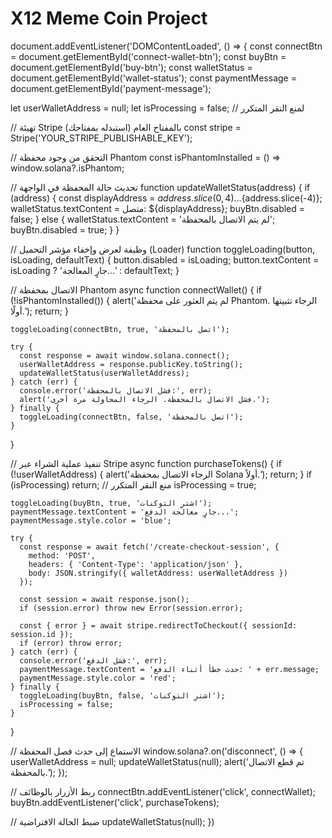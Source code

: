# X12 Meme Coin Project
document.addEventListener('DOMContentLoaded', () => {
  const connectBtn = document.getElementById('connect-wallet-btn');
  const buyBtn = document.getElementById('buy-btn');
  const walletStatus = document.getElementById('wallet-status');
  const paymentMessage = document.getElementById('payment-message');

  let userWalletAddress = null;
  let isProcessing = false; // لمنع النقر المتكرر

  // تهيئة Stripe بالمفتاح العام (استبدله بمفتاحك)
  const stripe = Stripe('YOUR_STRIPE_PUBLISHABLE_KEY');

  // التحقق من وجود محفظة Phantom
  const isPhantomInstalled = () => window.solana?.isPhantom;

  // تحديث حالة المحفظة في الواجهة
  function updateWalletStatus(address) {
    if (address) {
      const displayAddress = ${address.slice(0, 4)}...${address.slice(-4)};
      walletStatus.textContent = متصل: ${displayAddress};
      buyBtn.disabled = false;
    } else {
      walletStatus.textContent = 'لم يتم الاتصال بالمحفظة';
      buyBtn.disabled = true;
    }
  }

  // وظيفة لعرض وإخفاء مؤشر التحميل (Loader)
  function toggleLoading(button, isLoading, defaultText) {
    button.disabled = isLoading;
    button.textContent = isLoading ? 'جارٍ المعالجة...' : defaultText;
  }

  // الاتصال بمحفظة Phantom
  async function connectWallet() {
    if (!isPhantomInstalled()) {
      alert('لم يتم العثور على محفظة Phantom. الرجاء تثبيتها أولًا.');
      return;
    }

    toggleLoading(connectBtn, true, 'اتصل بالمحفظة');

    try {
      const response = await window.solana.connect();
      userWalletAddress = response.publicKey.toString();
      updateWalletStatus(userWalletAddress);
    } catch (err) {
      console.error('فشل الاتصال بالمحفظة:', err);
      alert('فشل الاتصال بالمحفظة. الرجاء المحاولة مرة أخرى.');
    } finally {
      toggleLoading(connectBtn, false, 'اتصل بالمحفظة');
    }
  }

  // تنفيذ عملية الشراء عبر Stripe
  async function purchaseTokens() {
    if (!userWalletAddress) {
      alert('الرجاء الاتصال بمحفظة Solana أولاً.');
      return;
    }
    if (isProcessing) return; // منع النقر المتكرر
    isProcessing = true;

    toggleLoading(buyBtn, true, 'اشترِ التوكنات');
    paymentMessage.textContent = 'جارٍ معالجة الدفع...';
    paymentMessage.style.color = 'blue';

    try {
      const response = await fetch('/create-checkout-session', {
        method: 'POST',
        headers: { 'Content-Type': 'application/json' },
        body: JSON.stringify({ walletAddress: userWalletAddress })
      });

      const session = await response.json();
      if (session.error) throw new Error(session.error);

      const { error } = await stripe.redirectToCheckout({ sessionId: session.id });
      if (error) throw error;
    } catch (err) {
      console.error('فشل الدفع:', err);
      paymentMessage.textContent = 'حدث خطأ أثناء الدفع: ' + err.message;
      paymentMessage.style.color = 'red';
    } finally {
      toggleLoading(buyBtn, false, 'اشترِ التوكنات');
      isProcessing = false;
    }
  }

  // الاستماع إلى حدث فصل المحفظة
  window.solana?.on('disconnect', () => {
    userWalletAddress = null;
    updateWalletStatus(null);
    alert('تم قطع الاتصال بالمحفظة.');
  });

  // ربط الأزرار بالوظائف
  connectBtn.addEventListener('click', connectWallet);
  buyBtn.addEventListener('click', purchaseTokens);

  // ضبط الحالة الافتراضية
  updateWalletStatus(null);
})
